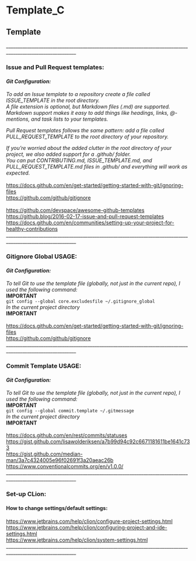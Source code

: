 # Template_C <br>
## Template
____________________________________________________________________________________________________________<br>
### Issue and Pull Request templates: <br>
#### _Git Configuration:_ <br> 
_To add an Issue template to a repository create a file called ISSUE_TEMPLATE in the root directory._ <br>
_A file extension is optional, but Markdown files (.md) are supported._ <br>
_Markdown support makes it easy to add things like headings, links, @-mentions, and task lists to your templates._ <br>

_Pull Request templates follows the same pattern: add a file called PULL_REQUEST_TEMPLATE to the root directory of your repository._ <br>

_If you’re worried about the added clutter in the root directory of your project, we also added support for a .github/ folder._ <br>
_You can put CONTRIBUTING.md, ISSUE_TEMPLATE.md, and PULL_REQUEST_TEMPLATE.md files in .github/ and everything will work as expected._ <br>
<br>
https://docs.github.com/en/get-started/getting-started-with-git/ignoring-files <br>
https://github.com/github/gitignore <br>
<br>
https://github.com/devspace/awesome-github-templates <br>
https://github.blog/2016-02-17-issue-and-pull-request-templates <br>
https://docs.github.com/en/communities/setting-up-your-project-for-healthy-contributions <br>
____________________________________________________________________________________________________________<br>
### Gitignore Global USAGE: <br>
#### _Git Configuration:_ <br>
_To tell Git to use the template file (globally, not just in the current repo), I used the following command:_ <br>
**IMPORTANT** <br>
``git config --global core.excludesfile ~/.gitignore_global`` <br>
_In the current project directory_ <br>
**IMPORTANT** <br>
<br>
https://docs.github.com/en/get-started/getting-started-with-git/ignoring-files <br>
https://github.com/github/gitignore <br>
____________________________________________________________________________________________________________<br>
### Commit Template USAGE: <br>
#### _Git Configuration:_ <br>
_To tell Git to use the template file (globally, not just in the current repo), I used the following command:_ <br>
**IMPORTANT** <br>
``git config --global commit.template ~/.gitmessage`` <br>
_In the current project directory_ <br>
**IMPORTANT** <br>
<br>
https://docs.github.com/en/rest/commits/statuses <br>
https://gist.github.com/lisawolderiksen/a7b99d94c92c6671181611be1641c733 <br>
https://gist.github.com/median-man/3a7c4324005e96f02691f3a20aeac26b <br>
https://www.conventionalcommits.org/en/v1.0.0/ <br>
____________________________________________________________________________________________________________<br>
### Set-up CLion: <br>
#### How to change settings/default settings: <br>
https://www.jetbrains.com/help/clion/configure-project-settings.html <br>
https://www.jetbrains.com/help/clion/configuring-project-and-ide-settings.html <br>
https://www.jetbrains.com/help/clion/system-settings.html <br>
____________________________________________________________________________________________________________<br>
